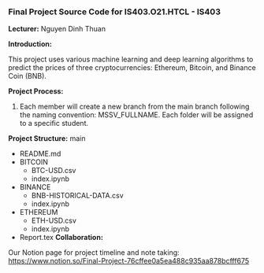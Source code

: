 ### Final Project Source Code for IS403.O21.HTCL - IS403

**Lecturer:** Nguyen Dinh Thuan

**Introduction:**

This project uses various machine learning and deep learning algorithms to predict the prices of three cryptocurrencies: Ethereum, Bitcoin, and Binance Coin (BNB).

**Project Process:**

1. Each member will create a new branch from the main branch following the naming convention: MSSV_FULLNAME. Each folder will be assigned to a specific student.

**Project Structure:**
main
  - README.md
  - BITCOIN
    - BTC-USD.csv
    - index.ipynb
  - BINANCE
    - BNB-HISTORICAL-DATA.csv
    - index.ipynb
  - ETHEREUM
    - ETH-USD.csv
    - index.ipynb
  - Report.tex
**Collaboration:**

Our Notion page for project timeline and note taking: https://www.notion.so/Final-Project-76cffee0a5ea488c935aa878bcfff675
